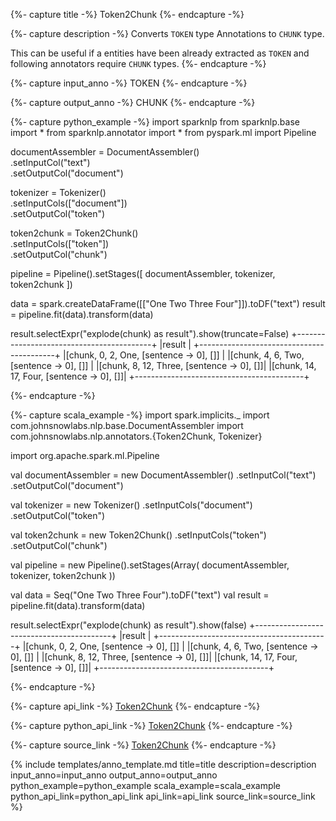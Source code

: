 {%- capture title -%}
Token2Chunk
{%- endcapture -%}

{%- capture description -%}
Converts `TOKEN` type Annotations to `CHUNK` type.

This can be useful if a entities have been already extracted as `TOKEN` and following annotators require `CHUNK` types.
{%- endcapture -%}

{%- capture input_anno -%}
TOKEN
{%- endcapture -%}

{%- capture output_anno -%}
CHUNK
{%- endcapture -%}

{%- capture python_example -%}
import sparknlp
from sparknlp.base import *
from sparknlp.annotator import *
from pyspark.ml import Pipeline


documentAssembler = DocumentAssembler() \
    .setInputCol("text") \
    .setOutputCol("document")

tokenizer = Tokenizer() \
    .setInputCols(["document"]) \
    .setOutputCol("token")

token2chunk = Token2Chunk() \
    .setInputCols(["token"]) \
    .setOutputCol("chunk")

pipeline = Pipeline().setStages([
    documentAssembler,
    tokenizer,
    token2chunk
])

data = spark.createDataFrame([["One Two Three Four"]]).toDF("text")
result = pipeline.fit(data).transform(data)

result.selectExpr("explode(chunk) as result").show(truncate=False)
+------------------------------------------+
|result                                    |
+------------------------------------------+
|[chunk, 0, 2, One, [sentence -> 0], []]   |
|[chunk, 4, 6, Two, [sentence -> 0], []]   |
|[chunk, 8, 12, Three, [sentence -> 0], []]|
|[chunk, 14, 17, Four, [sentence -> 0], []]|
+------------------------------------------+

{%- endcapture -%}

{%- capture scala_example -%}
import spark.implicits._
import com.johnsnowlabs.nlp.base.DocumentAssembler
import com.johnsnowlabs.nlp.annotators.{Token2Chunk, Tokenizer}

import org.apache.spark.ml.Pipeline

val documentAssembler = new DocumentAssembler()
  .setInputCol("text")
  .setOutputCol("document")

val tokenizer = new Tokenizer()
  .setInputCols("document")
  .setOutputCol("token")

val token2chunk = new Token2Chunk()
  .setInputCols("token")
  .setOutputCol("chunk")

val pipeline = new Pipeline().setStages(Array(
  documentAssembler,
  tokenizer,
  token2chunk
))

val data = Seq("One Two Three Four").toDF("text")
val result = pipeline.fit(data).transform(data)

result.selectExpr("explode(chunk) as result").show(false)
+------------------------------------------+
|result                                    |
+------------------------------------------+
|[chunk, 0, 2, One, [sentence -> 0], []]   |
|[chunk, 4, 6, Two, [sentence -> 0], []]   |
|[chunk, 8, 12, Three, [sentence -> 0], []]|
|[chunk, 14, 17, Four, [sentence -> 0], []]|
+------------------------------------------+

{%- endcapture -%}

{%- capture api_link -%}
[Token2Chunk](https://nlp.johnsnowlabs.com/api/com/johnsnowlabs/nlp/annotators/Token2Chunk)
{%- endcapture -%}

{%- capture python_api_link -%}
[Token2Chunk](/api/python/reference/autosummary/sparknlp/annotator/token/token2_chunk/index.html#sparknlp.annotator.token.token2_chunk.Token2Chunk)
{%- endcapture -%}

{%- capture source_link -%}
[Token2Chunk](https://github.com/JohnSnowLabs/spark-nlp/tree/master/src/main/scala/com/johnsnowlabs/nlp/annotators/Token2Chunk.scala)
{%- endcapture -%}

{% include templates/anno_template.md
title=title
description=description
input_anno=input_anno
output_anno=output_anno
python_example=python_example
scala_example=scala_example
python_api_link=python_api_link
api_link=api_link
source_link=source_link
%}